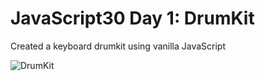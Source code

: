 # JavaScript30 Day 1: DrumKit
Created a keyboard drumkit using vanilla JavaScript

![DrumKit](https://media.giphy.com/media/Lq0g2AAOrejJJJ5Cs7/giphy.gif)

